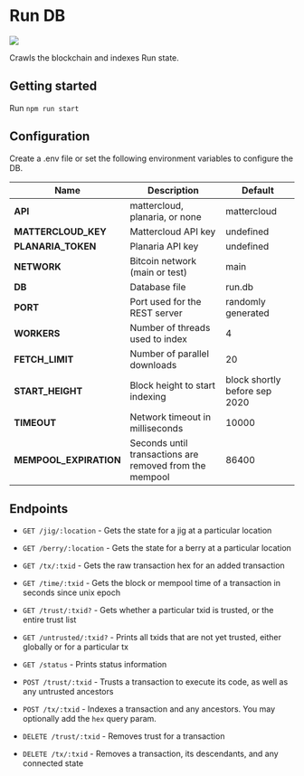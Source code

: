 # Run DB

![](demo.gif)

Crawls the blockchain and indexes Run state.

## Getting started

Run `npm run start`

## Configuration

Create a .env file or set the following environment variables to configure the DB.

| Name | Description | Default |
| ---- | ----------- | ------- |
| **API**| mattercloud, planaria, or none | mattercloud
| **MATTERCLOUD_KEY** | Mattercloud API key | undefined
| **PLANARIA_TOKEN** | Planaria API key | undefined
| **NETWORK** | Bitcoin network (main or test) | main
| **DB** | Database file | run.db
| **PORT** | Port used for the REST server | randomly generated
| **WORKERS** | Number of threads used to index | 4
| **FETCH_LIMIT** | Number of parallel downloads | 20
| **START_HEIGHT** | Block height to start indexing | block shortly before sep 2020
| **TIMEOUT** | Network timeout in milliseconds | 10000
| **MEMPOOL_EXPIRATION** | Seconds until transactions are removed from the mempool | 86400

## Endpoints

* `GET /jig/:location` - Gets the state for a jig at a particular location
* `GET /berry/:location` - Gets the state for a berry at a particular location
* `GET /tx/:txid` - Gets the raw transaction hex for an added transaction
* `GET /time/:txid` - Gets the block or mempool time of a transaction in seconds since unix epoch
* `GET /trust/:txid?` - Gets whether a particular txid is trusted, or the entire trust list
* `GET /untrusted/:txid?` - Prints all txids that are not yet trusted, either globally or for a particular tx
* `GET /status` - Prints status information

* `POST /trust/:txid` - Trusts a transaction to execute its code, as well as any untrusted ancestors
* `POST /tx/:txid` - Indexes a transaction and any ancestors. You may optionally add the `hex` query param.

* `DELETE /trust/:txid` - Removes trust for a transaction
* `DELETE /tx/:txid` - Removes a transaction, its descendants, and any connected state
